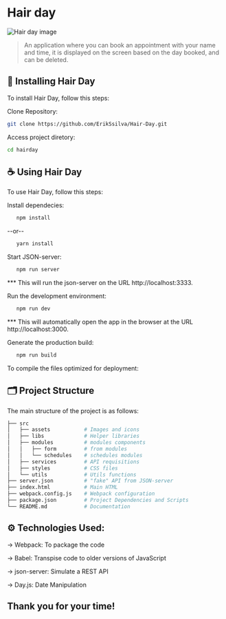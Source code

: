 
# Hair day


<img src="https://github.com/user-attachments/assets/0e6255ad-b9a0-4683-a9bd-ea66d0c15e55" alt="Hair day image" >

> An application where you can book an appointment with your name and time, it is displayed on the screen based on the day booked, and can be deleted.


## 🚀 Installing Hair Day

To install Hair Day, follow this steps:

Clone Repository:

   ```bash
   git clone https://github.com/ErikSsilva/Hair-Day.git
   ```
Access project diretory:
  ```bash
  cd hairday
  ```

## ☕ Using Hair Day

To use Hair Day, follow this steps:

Install dependecies:
```bash
   npm install
   ```
--or--
```bash
   yarn install
   ```

Start JSON-server:
```bash
   npm run server
   ```
*** This will run the json-server on the URL http://localhost:3333.

Run the development environment:
```bash
   npm run dev
   ```
*** This will automatically open the app in the browser at the URL http://localhost:3000.

Generate the production build:
```bash
   npm run build
   ```
To compile the files optimized for deployment:

## 🗂️ Project Structure
The main structure of the project is as follows:

```graphql
├── src
│   ├── assets           # Images and icons
│   ├── libs             # Helper libraries
│   ├── modules          # modules components
│   │   ├── form         # from modules
│   │   └── schedules    # schedules modules
│   ├── services         # API requisitions
│   ├── styles           # CSS files
│   └── utils            # Utils functions
├── server.json          # "fake" API from JSON-server
├── index.html           # Main HTML
├── webpack.config.js    # Webpack configuration
├── package.json         # Project Dependencies and Scripts
└── README.md            # Documentation
   ```

## ⚙️ Technologies Used:
-> Webpack: To package the code

-> Babel: Transpise code to older versions of JavaScript

-> json-server: Simulate a REST API

-> Day.js: Date Manipulation


## Thank you for your time!





